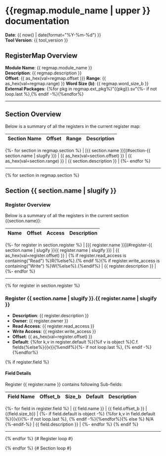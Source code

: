 # {{regmap.module_name | upper }} documentation
**Date**: {{ now() | date(format="%Y-%m-%d") }}  
**Tool Version**: {{ tool_version }}  

## RegisterMap Overview

**Module Name**: {{ regmap.module_name }}  
**Description**: {{ regmap.description }}  
**Offset**: {{ as_hex(val=regmap.offset )}} 
**Range**: {{ as_hex(val=regmap.range) }}
**Word Size (b)**: {{ regmap.word_size_b }}  
**External Packages**: {%for pkg in regmap.ext_pkg%}"{{pkg}}.sv"{%- if not loop.last %},{% endif -%}{%endfor%}


---

## Section Overview

Below is a summary of all the registers in the current register map:

| Section Name | Offset | Range | Description |
|-------------:|:------:|:-----:|:------------|
{%- for section in regmap.section %}
| [{{ section.name }}](#section-{{ section.name | slugify }}) | {{ as_hex(val=section.offset) }} | {{ as_hex(val=section.range) }} | {{ section.description }} |
{%- endfor %}


---

{% for section in regmap.section %}
## Section {{ section.name | slugify }}

### Register Overview

Below is a summary of all the registers in the current section {{section.name}}:

| Name             | Offset | Access | Description |
|-----------------:|:------:|:------:|:------------|
{%- for register in section.register %}
| [{{ register.name }}](#register-{{ section.name | slugify }}{{ register.name | slugify }}) | {{ as_hex(val=register.offset) }} | {% if register.read_access is containing("Read") %}R{%else%}.{% endif %}{% if register.write_access is containing("Write") %}W{%else%}.{%endif%} |  {{ register.description }} |
{%- endfor %}


---

{% for register in section.register %}
### Register {{ section.name | slugify }}.{{ register.name | slugify }}

- **Description**: {{ register.description }}
- **Owner**: {{ register.owner }}
- **Read Access**: {{ register.read_access }}
- **Write Access**: {{ register.write_access }}
- **Offset**: {{ as_hex(val=register.offset) }}
- **Default**: {%for k,v in register.default %}{%if v is object %}C.f. fields{%else%}{{v}}{%endif%}{%- if not loop.last %}, {% endif -%}{%endfor%} 

{% if register.field %}
#### Field Details

Register {{ register.name }} contains following Sub-fields:

| Field Name | Offset_b | Size_b | Default      | Description   |
|-----------:|:--------:|:------:|:------------:|:--------------|
{%- for field in register.field %}
| {{ field.name }}      | {{ field.offset_b }} | {{field.size_b}} | {%- if field.default is object -%} {%for k,v in field.default %}{{v}}{%- if not loop.last %}, {% endif -%}{%endfor%}{% else %} N/A {%-endif-%} | {{ field.description }} |
{%- endfor %}
{% endif %}


---

{% endfor %} {# Register loop #}

{% endfor %} {# Section loop #}
